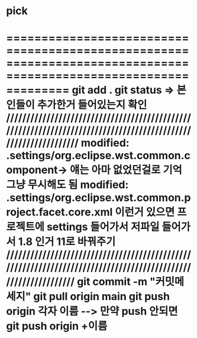 # pick

=================================================================================================================
git add .
git status => 본인들이 추가한거 들어있는지 확인
//////////////////////////////////////////////////////////////////////////////////////////////////////////////
       modified:   .settings/org.eclipse.wst.common.component-> 얘는 아마 없었던걸로 기억 그냥 무시해도 됨
       modified:   .settings/org.eclipse.wst.common.project.facet.core.xml
      이런거 있으면 프로젝트에 settings 들어가서 저파일 들어가서 1.8 인거 11로 바꿔주기  
/////////////////////////////////////////////////////////////////////////////////////////////////////////////
git commit -m "커밋메세지"
git pull origin main
git push origin 각자 이름
--> 만약 push 안되면 
    git push origin +이름
==================================================================================================================
